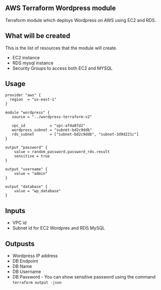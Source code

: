 ## AWS Terraform Wordpress module

Terraform module which deploys Wordpress on AWS using EC2 and RDS.

## What will be created

This is the list of resources that the module will create.

- EC2 instance
- RDS mysql instance
- Security Groups to access both EC2 and MYSQL 

## Usage

```hcl
provider "aws" {
  region  = "us-east-1"
}

module "wordpress" {
   source = "../wordpress-terraform-v2"

   vpc_id           = "vpc-af4a87d2"
   wordpress_subnet = "subnet-bd2c9ddb"
   rds_subnet       = ["subnet-bd2c9ddb", "subnet-3d9d221c"]
}

output "password" {
    value = random_password.password_rds.result
    sensitive = true
}

output "username" {
    value = "admin"
}

output "database" {
    value = "wp_database"
}
```

## Inputs

- VPC id
- Subnet id for EC2 Wordpres and RDS MySQL

## Outpusts

- Wordpress IP address
- DB Endpoint
- DB Name
- DB Username
- DB Password - You can show sensitive password using the command ```terraform output -json```